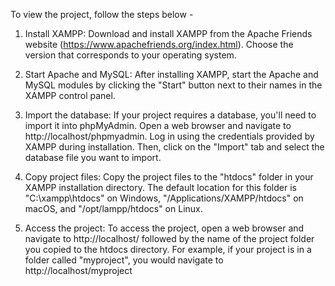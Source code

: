 To view the project, follow the steps below -

1. Install XAMPP: Download and install XAMPP from the Apache Friends website (https://www.apachefriends.org/index.html). Choose the version that corresponds to your operating system.

2. Start Apache and MySQL: After installing XAMPP, start the Apache and MySQL modules by clicking the "Start" button next to their names in the XAMPP control panel.

3. Import the database: If your project requires a database, you'll need to import it into phpMyAdmin. Open a web browser and navigate to http://localhost/phpmyadmin. Log in using the credentials provided by XAMPP during installation. Then, click on the "Import" tab and select the database file you want to import.

4. Copy project files: Copy the project files to the "htdocs" folder in your XAMPP installation directory. The default location for this folder is "C:\xampp\htdocs" on Windows, "/Applications/XAMPP/htdocs" on macOS, and "/opt/lampp/htdocs" on Linux.

5. Access the project: To access the project, open a web browser and navigate to http://localhost/ followed by the name of the project folder you copied to the htdocs directory. For example, if your project is in a folder called "myproject", you would navigate to http://localhost/myproject
